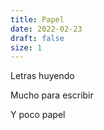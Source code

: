 ```yaml
---
title: Papel
date: 2022-02-23
draft: false
size: 1
---
```


Letras huyendo

Mucho para escribir 

Y poco papel